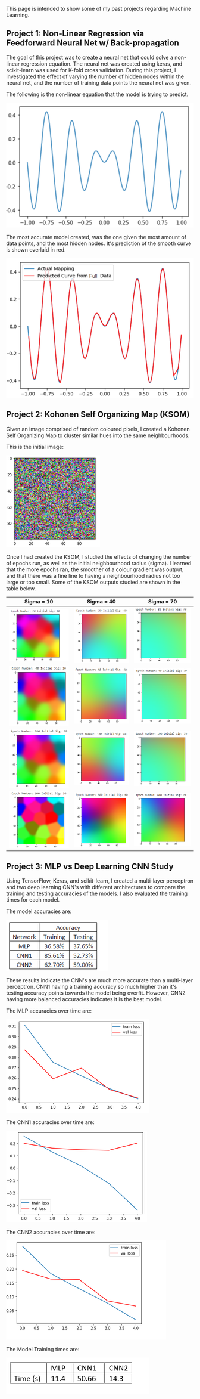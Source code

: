 This page is intended to show some of my past projects regarding Machine Learning.
## Project 1: Non-Linear Regression via Feedforward Neural Net w/ Back-propagation
The goal of this project was to create a neural net that could solve a non-linear regression equation. The neural net was created using keras, and scikit-learn was used for K-fold cross validation. During this project, I investigated the effect of varying the number of hidden nodes within the neural net, and the number of training data points the neural net was given.

The following is the non-linear equation that the model is trying to predict.

![](media/NLEqn.PNG)

The most accurate model created, was the one given the most amount of data points, and the most hidden nodes. It's prediction of the smooth curve is shown overlaid in red.

![](media/model.PNG)

## Project 2: Kohonen Self Organizing Map (KSOM)

Given an image comprised of random coloured pixels, I created a Kohonen Self Organizing Map to cluster similar hues into the same neighbourhoods. 

This is the initial image:

![](media/original.PNG)


Once I had created the KSOM, I studied the effects of changing the number of epochs run, as well as the initial neighbourhood radius (sigma). I learned that the more epochs ran, the smoother of a colour gradient was output, and that there was a fine line to having a neighbourhood radius not too large or too small. 
Some of the KSOM outputs studied are shown in the table below.


| Sigma = 10  | Sigma = 40|Sigma = 70|
| :-------------: |:---------------------------:|:-:|
|![](media/2010.PNG) |![](media/2040.PNG) |![](media/2070.PNG) |
|![](media/4010.PNG) |![](media/4040.PNG) |![](media/4070.PNG) |
|![](media/10010.PNG)|![](media/10040.PNG)|![](media/10070.PNG)|
|![](media/60010.PNG)|![](media/60040.PNG)|![](media/60070.PNG)|


## Project 3: MLP vs Deep Learning CNN Study
Using TensorFlow, Keras, and scikit-learn, I created a multi-layer perceptron and two deep learning CNN's  with different architectures to compare the training and testing accuracies of the models. I also evaluated the training times for each model. 

The model accuracies are:

![](media/accuracies.PNG)

These results indicate the CNN's are much more accurate than a multi-layer perceptron. CNN1 having a training accuracy so much higher than it's testing accuracy points towards the model being overfit. However, CNN2 having more balanced accuracies indicates it is the best model. 

The MLP accuracies over time are:

![](media/mlp.PNG)

The CNN1 accuracies over time are:

![](media/cnn1.PNG)


The CNN2 accuracies over time are:

![](media/cnn2.PNG)

The Model Training times are:

![](media/times.PNG)

